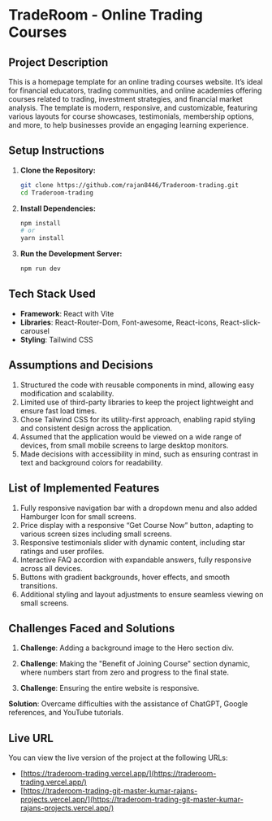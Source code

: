 # TradeRoom - Online Trading Courses

## Project Description

This is a homepage template for an online trading courses website. It’s ideal for financial educators, trading communities, and online academies offering courses related to trading, investment strategies, and financial market analysis. The template is modern, responsive, and customizable, featuring various layouts for course showcases, testimonials, membership options, and more, to help businesses provide an engaging learning experience.

## Setup Instructions

1. **Clone the Repository:**

   ```bash
   git clone https://github.com/rajan8446/Traderoom-trading.git
   cd Traderoom-trading
   ```

2. **Install Dependencies:**

   ```bash
   npm install
   # or
   yarn install
   ```

3. **Run the Development Server:**

   ```bash
   npm run dev
   ```

## Tech Stack Used

- **Framework**: React with Vite
- **Libraries**: React-Router-Dom, Font-awesome, React-icons, React-slick-carousel
- **Styling**: Tailwind CSS

## Assumptions and Decisions

1. Structured the code with reusable components in mind, allowing easy modification and scalability.
2. Limited use of third-party libraries to keep the project lightweight and ensure fast load times.
3. Chose Tailwind CSS for its utility-first approach, enabling rapid styling and consistent design across the application.
4. Assumed that the application would be viewed on a wide range of devices, from small mobile screens to large desktop monitors.
5. Made decisions with accessibility in mind, such as ensuring contrast in text and background colors for readability.

## List of Implemented Features

1. Fully responsive navigation bar with a dropdown menu and also added Hamburger Icon for small screens. 
2. Price display with a responsive “Get Course Now” button, adapting to various screen sizes including small screens.
3. Responsive testimonials slider with dynamic content, including star ratings and user profiles.
4. Interactive FAQ accordion with expandable answers, fully responsive across all devices.
5. Buttons with gradient backgrounds, hover effects, and smooth transitions.
6. Additional styling and layout adjustments to ensure seamless viewing on small screens.

## Challenges Faced and Solutions

1. **Challenge**: Adding a background image to the Hero section div.

2. **Challenge**: Making the "Benefit of Joining Course" section dynamic, where numbers start from zero and progress to the final state.

3. **Challenge**: Ensuring the entire website is responsive.

**Solution**: Overcame difficulties with the assistance of ChatGPT, Google references, and YouTube tutorials.

## Live URL

You can view the live version of the project at the following URLs:

- [https://traderoom-trading.vercel.app/](https://traderoom-trading.vercel.app/)
- [https://traderoom-trading-git-master-kumar-rajans-projects.vercel.app/](https://traderoom-trading-git-master-kumar-rajans-projects.vercel.app/)

